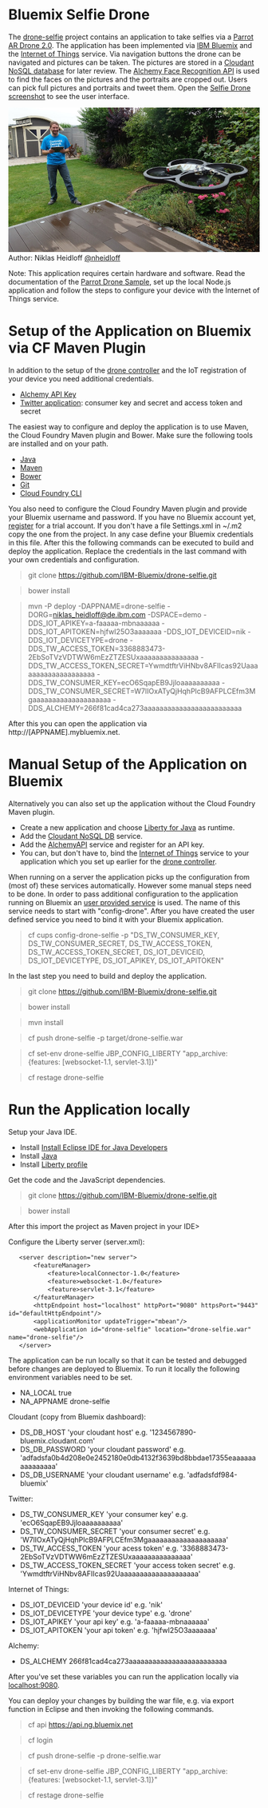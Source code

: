 Bluemix Selfie Drone
================================================================================

The [drone-selfie](https://github.com/IBM-Bluemix/drone-selfie) project contains an application to take selfies via a [Parrot AR Drone 2.0](http://ardrone2.parrot.com/). The application has been implemented via [IBM Bluemix](https://bluemix.net/) and the [Internet of Things](https://console.ng.bluemix.net/catalog/internet-of-things/) service. Via navigation buttons the drone can be navigated and pictures can be taken. The pictures are stored in a [Cloudant NoSQL database](https://console.ng.bluemix.net/catalog/cloudant-nosql-db/) for later review. The [Alchemy Face Recognition API](http://www.alchemyapi.com/products/alchemyvision/face-detection) is used to find the faces on the pictures and the portraits are cropped out. Users can pick full pictures and portraits and tweet them. Open the [Selfie Drone screenshot](https://raw.githubusercontent.com/IBM-Bluemix/drone-selfie/master/pictures/selfie-drone1.jpg) to see the user interface.

![alt text](https://raw.githubusercontent.com/IBM-Bluemix/drone-selfie/master/pictures/selfie-drone2.jpg "Bluemix Selfie Drone")
Author: Niklas Heidloff [@nheidloff](http://twitter.com/nheidloff)

Note: This application requires certain hardware and software. Read the documentation of the [Parrot Drone Sample](https://github.com/IBM-Bluemix/parrot-sample), set up the local Node.js application and follow the steps to configure your device with the Internet of Things service.


Setup of the Application on Bluemix via CF Maven Plugin
================================================================================

In addition to the setup of the [drone controller](https://github.com/IBM-Bluemix/parrot-sample) and the IoT registration of your device you need additional credentials.

* [Alchemy API Key](http://www.alchemyapi.com/api/register.html)
* [Twitter application](https://apps.twitter.com/app/new): consumer key and secret and access token and secret

The easiest way to configure and deploy the application is to use Maven, the Cloud Foundry Maven plugin and Bower. Make sure the following tools are installed and on your path.

* [Java](http://www.oracle.com/technetwork/java/javase/downloads/index.html)
* [Maven](https://maven.apache.org/install.html)
* [Bower](http://bower.io/#install-bower)
* [Git](https://git-scm.com/downloads)
* [Cloud Foundry CLI](https://github.com/cloudfoundry/cli#downloads)

You also need to configure the Cloud Foundry Maven plugin and provide your Bluemix username and password. If you have no Bluemix account yet, [register](https://apps.admin.ibmcloud.com/manage/trial/bluemix.html) for a trial account. If you don't have a file Settings.xml in ~/.m2 copy the one from the project. In any case define your Bluemix credentials in this file. After this the following commands can be executed to build and deploy the application. Replace the credentials in the last command with your own credentials and configuration.


> git clone https://github.com/IBM-Bluemix/drone-selfie.git

> bower install

> mvn -P deploy -DAPPNAME=drone-selfie -DORG=niklas_heidloff@de.ibm.com -DSPACE=demo -DDS_IOT_APIKEY=a-faaaaa-mbnaaaaaa -DDS_IOT_APITOKEN=hjfwI25O3aaaaaaa -DDS_IOT_DEVICEID=nik -DDS_IOT_DEVICETYPE=drone -DDS_TW_ACCESS_TOKEN=3368883473-2EbSoTVzVDTWW6mEzZTZESUxaaaaaaaaaaaaaaa -DDS_TW_ACCESS_TOKEN_SECRET=YwmdtftrViHNbv8AFIIcas92Uaaaaaaaaaaaaaaaaaaaa -DDS_TW_CONSUMER_KEY=ecO6SqapEB9Jjloaaaaaaaaaa -DDS_TW_CONSUMER_SECRET=W7lIOxATyQjHqhPlcB9AFPLCEfm3Mgaaaaaaaaaaaaaaaaaaaa -DDS_ALCHEMY=266f81cad4ca273aaaaaaaaaaaaaaaaaaaaaaaaa

After this you can open the application via http://[APPNAME].mybluemix.net.


Manual Setup of the Application on Bluemix
================================================================================

Alternatively you can also set up the application without the Cloud Foundry Maven plugin.

* Create a new application and choose [Liberty for Java](https://console.ng.bluemix.net/catalog/liberty-for-java/) as runtime.
* Add the [Cloudant NoSQL DB](https://console.ng.bluemix.net/catalog/cloudant-nosql-db/) service.
* Add the [AlchemyAPI](https://console.ng.bluemix.net/catalog/alchemyapi/) service and register for an API key.
* You can, but don't have to, bind the [Internet of Things](https://console.ng.bluemix.net/catalog/internet-of-things/) service to your application which you set up earlier for the [drone controller](https://github.com/IBM-Bluemix/parrot-sample).

When running on a server the application picks up the configuration from (most of) these services automatically. However some manual steps need to be done. In order to pass additional configuration to the application running on Bluemix an [user provided service](http://docs.cloudfoundry.org/devguide/services/user-provided.html) is used. The name of this service needs to start with "config-drone". After you have created the user defined service you need to bind it with your Bluemix application.

> cf cups config-drone-selfie -p "DS_TW_CONSUMER_KEY, DS_TW_CONSUMER_SECRET, DS_TW_ACCESS_TOKEN, DS_TW_ACCESS_TOKEN_SECRET, DS_IOT_DEVICEID, DS_IOT_DEVICETYPE, DS_IOT_APIKEY, DS_IOT_APITOKEN"

In the last step you need to build and deploy the application.

> git clone https://github.com/IBM-Bluemix/drone-selfie.git

> bower install

> mvn install

> cf push drone-selfie -p target/drone-selfie.war

> cf set-env drone-selfie JBP_CONFIG_LIBERTY "app_archive: {features: [websocket-1.1, servlet-3.1]}"

> cf restage drone-selfie


Run the Application locally
================================================================================

Setup your Java IDE.

* Install [Install Eclipse IDE for Java Developers](http://www.eclipse.org/downloads/)
* Install [Java](https://developer.ibm.com/wasdev/downloads/liberty-profile-using-eclipse)
* Install [Liberty profile](https://developer.ibm.com/wasdev/downloads/liberty-profile-using-eclipse)

Get the code and the JavaScript dependencies.

> git clone https://github.com/IBM-Bluemix/drone-selfie.git

> bower install

After this import the project as Maven project in your IDE>

Configure the Liberty server (server.xml):

       <server description="new server">
           <featureManager>
               <feature>localConnector-1.0</feature>
               <feature>websocket-1.0</feature>
               <feature>servlet-3.1</feature>
           </featureManager>
           <httpEndpoint host="localhost" httpPort="9080" httpsPort="9443" id="defaultHttpEndpoint"/>
           <applicationMonitor updateTrigger="mbean"/>
           <webApplication id="drone-selfie" location="drone-selfie.war" name="drone-selfie"/>
       </server>

The application can be run locally so that it can be tested and debugged before changes are deployed to Bluemix. To run it locally the following environment variables need to be set.

* NA_LOCAL true
* NA_APPNAME drone-selfie

Cloudant (copy from Bluemix dashboard):

* DS_DB_HOST 'your cloudant host' e.g. '1234567890-bluemix.cloudant.com'
* DS_DB_PASSWORD 'your cloudant password' e.g. 'adfadsfa0b4d208e0e2452180e0db4132f3639bd8bbdae17355eaaaaaaaaaaaaaaa'
* DS_DB_USERNAME 'your cloudant username' e.g. 'adfadsfdf984-bluemix'

Twitter:

* DS_TW_CONSUMER_KEY 'your consumer key' e.g. 'ecO6SqapEB9Jjloaaaaaaaaaa'
* DS_TW_CONSUMER_SECRET 'your consumer secret' e.g. 'W7lIOxATyQjHqhPlcB9AFPLCEfm3Mgaaaaaaaaaaaaaaaaaaaa'
* DS_TW_ACCESS_TOKEN 'your acess token' e.g. '3368883473-2EbSoTVzVDTWW6mEzZTZESUxaaaaaaaaaaaaaaa'
* DS_TW_ACCESS_TOKEN_SECRET 'your access token secret' e.g. 'YwmdtftrViHNbv8AFIIcas92Uaaaaaaaaaaaaaaaaaaaa'

Internet of Things:

* DS_IOT_DEVICEID 'your device id' e.g. 'nik'
* DS_IOT_DEVICETYPE 'your device type' e.g. 'drone'
* DS_IOT_APIKEY 'your api key' e.g. 'a-faaaaa-mbnaaaaaa'
* DS_IOT_APITOKEN 'your api token' e.g. 'hjfwI25O3aaaaaaa'

Alchemy:

* DS_ALCHEMY 266f81cad4ca273aaaaaaaaaaaaaaaaaaaaaaaaa

After you've set these variables you can run the application locally via [localhost:9080](http://localhost:9080).

You can deploy your changes by building the war file, e.g. via export function in Eclipse and then invoking the following commands.

> cf api https://api.ng.bluemix.net

> cf login
 
> cf push drone-selfie -p drone-selfie.war

> cf set-env drone-selfie JBP_CONFIG_LIBERTY "app_archive: {features: [websocket-1.1, servlet-3.1]}"

> cf restage drone-selfie
